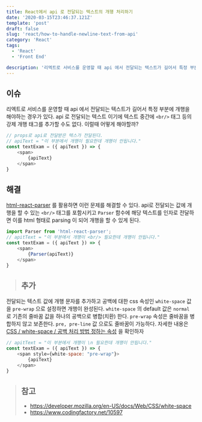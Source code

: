 ```yaml
---
title: React에서 api 로 전달되는 텍스트의 개행 처리하기
date: '2020-03-15T23:46:37.121Z'
template: 'post'
draft: false
slug: 'react/how-to-handle-newline-text-from-api'
category: 'React'
tags:
  - 'React'
  - 'Front End'

description: '리엑트로 서비스를 운영할 때 api 에서 전달되는 텍스트가 길어서 특정 부분에 개행을 해야하는 경우가 있다. api 로 전달되는 텍스트 이기에 텍스트 중간에 `<br/>` 태그 등의 강제 개행 태그를 추가할 수도 없다. 이럴때 어떻게 해야할까? html-react-parser를 활용하면 이를 해결할 수 있다.'
---
```


## 이슈 

리엑트로 서비스를 운영할 때 api 에서 전달되는 텍스트가 길어서 특정 부분에 개행을 해야하는 경우가 있다. api 로 전달되는 텍스트 이기에 텍스트 중간에 `<br/>` 태그 등의 강제 개행 태그를 추가할 수도 없다. 이럴때 어떻게 해야할까? 

```js
// props로 api로 전달받은 텍스가 전달된다.
// apiText = "이 부분에서 개행이 필요한데 개행이 안됩니다."
const textExam = ({ apiText }) => {
	<span>
		{apiText}
	</span>
}
```

## 해결 

[html-react-parser](https://www.npmjs.com/package/html-react-parser) 를 활용하면 이런 문제를 해결할 수 있다. api로 전달되는 값에 개행을 할 수 있는 `<br/>` 태그를 포함시키고 `Parser` 함수에 해당 텍스트를 인자로 전달하면 이를 html 형태로 parsing 이 되어 개행을 할 수 있게 된다.

```js
import Parser from 'html-react-parser';
// apitText = "이 부분에서 개행이 <br/> 필요한데 개행이 안됩니다."
const textExam = ({ apiText }) => {
	<span>
		{Parser(apiText)}
	</span>
}
```

> ##  추가

전달되는 텍스트 값에 개행 문자를 추가하고 공백에 대한 css 속성인 `white-space` 값을 `pre-wrap` 으로 설정하면 개행이 완성된다. `white-space` 의 default 값은 `normal` 로 기존의 줄바꿈 값을 하나의 공백으로 병합(치환) 한다. `pre-wrap` 속성은 줄바꿈을 병합하지 않고 보존한다. `pre, pre-line` 값 으로도 줄바꿈이 가능하다. 자세한 내용은 [CSS / white-space / 공백 처리 방법 정하는 속성](https://www.codingfactory.net/10597) 을 확인하자

```js
// apitText = "이 부분에서 개행이 \n 필요한데 개행이 안됩니다."
const textExam = ({ apiText }) => {
	<span style={white-space: "pre-wrap"}>
		{apiText}
	</span>
}
```



> ## 참고 
>
> - https://developer.mozilla.org/en-US/docs/Web/CSS/white-space
> - https://www.codingfactory.net/10597